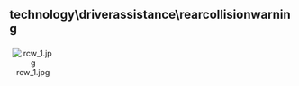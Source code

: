 ## technology\driverassistance\rearcollisionwarning
<div class="col" style="display: inline-block; width: 16.66%; padding: 5px; box-sizing: border-box; text-align: center;">
<img src="https://media.evkx.net/multimedia/technology/driverassistance/rearcollisionwarning/rcw_1_xst.jpg" class="img-thumbnail" alt="rcw_1.jpg">
rcw_1.jpg
</div>
